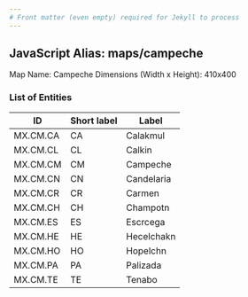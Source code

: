 ```yaml
---
# Front matter (even empty) required for Jekyll to process
---
```


## JavaScript Alias: maps/campeche

Map Name: Campeche
Dimensions (Width x Height): 410x400





### List of Entities

ID | Short label | Label
---|---|---|
MX.CM.CA|CA|Calakmul
MX.CM.CL|CL|Calkin
MX.CM.CM|CM|Campeche
MX.CM.CN|CN|Candelaria
MX.CM.CR|CR|Carmen
MX.CM.CH|CH|Champotn
MX.CM.ES|ES|Escrcega
MX.CM.HE|HE|Hecelchakn
MX.CM.HO|HO|Hopelchn
MX.CM.PA|PA|Palizada
MX.CM.TE|TE|Tenabo


